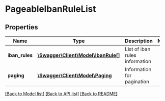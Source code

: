 # PageableIbanRuleList

## Properties
Name | Type | Description | Notes
------------ | ------------- | ------------- | -------------
**iban_rules** | [**\Swagger\Client\Model\IbanRule[]**](IbanRule.md) | List of iban rules information | 
**paging** | [**\Swagger\Client\Model\Paging**](Paging.md) | Information for pagination | 

[[Back to Model list]](../README.md#documentation-for-models) [[Back to API list]](../README.md#documentation-for-api-endpoints) [[Back to README]](../README.md)


